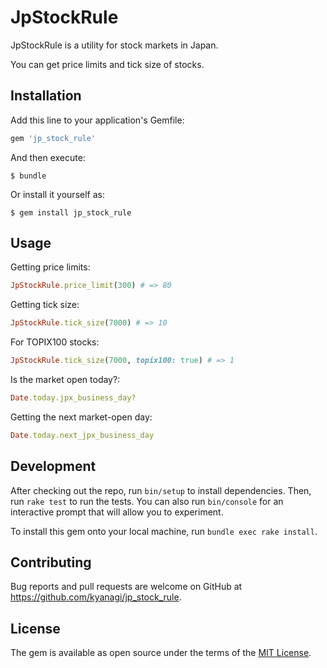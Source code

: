 # JpStockRule

JpStockRule is a utility for stock markets in Japan.

You can get price limits and tick size of stocks.

## Installation

Add this line to your application's Gemfile:

```ruby
gem 'jp_stock_rule'
```

And then execute:

    $ bundle

Or install it yourself as:

    $ gem install jp_stock_rule

## Usage

Getting price limits:

```ruby
JpStockRule.price_limit(300) # => 80
```

Getting tick size:

```ruby
JpStockRule.tick_size(7000) # => 10
```

For TOPIX100 stocks:

```ruby
JpStockRule.tick_size(7000, topix100: true) # => 1
```

Is the market open today?:

```ruby
Date.today.jpx_business_day?
```

Getting the next market-open day:

```ruby
Date.today.next_jpx_business_day
```

## Development

After checking out the repo, run `bin/setup` to install dependencies. Then, run `rake test` to run the tests. You can also run `bin/console` for an interactive prompt that will allow you to experiment.

To install this gem onto your local machine, run `bundle exec rake install`.

## Contributing

Bug reports and pull requests are welcome on GitHub at https://github.com/kyanagi/jp_stock_rule.

## License

The gem is available as open source under the terms of the [MIT License](http://opensource.org/licenses/MIT).
